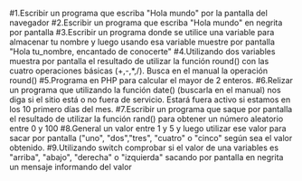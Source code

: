 #1.Escribir un programa que escriba "Hola mundo" por la pantalla del navegador
#2.Escribir un programa que escriba "Hola mundo" en negrita por pantalla
#3.Escribir un programa donde se utilice una variable para almacenar tu nombre y luego usando esa variable muestre por pantalla "Hola tu_nombre, encantado de conocerte"
#4.Utilizando dos variables muestra por pantalla el resultado de utilizar la función round() con las cuatro operaciones básicas (+,-,*,/). Busca en el manual la operación round()
#5.Programa en PHP para calcular el mayor de 2 enteros.
#6.Relizar un programa que utilizando la función date() (buscarla en el manual) nos diga si el sitio está o no fuera de servicio. Estará fuera activo si estamos en los 10 primero días del mes.
#7.Escribir un programa que saque por pantalla el resultado de utilizar la función rand() para obtener un número aleatorio entre 0 y 100
#8.General un valor entre 1 y 5 y luego utilizar ese valor para sacar por pantalla ("uno", "dos","tres", "cuatro" o "cinco" según sea el valor obtenido.
#9.Utilizando switch comprobar si el valor de una variables es "arriba", "abajo", "derecha" o "izquierda" sacando por pantalla en negrita un mensaje informando del valor
